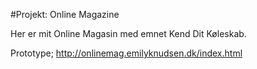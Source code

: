 

#Projekt: Online Magazine

Her er mit Online Magasin med emnet Kend Dit Køleskab.

Prototype; http://onlinemag.emilyknudsen.dk/index.html 
